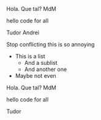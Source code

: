 

Hola. Que tal? MdM

hello code for all

Tudor
Andrei



Stop conflicting this is so annoying 


* This is a list
  * And a sublist
  * And another one
* Maybe not even


Hola. Que tal? MdM

hello code for all

Tudor



